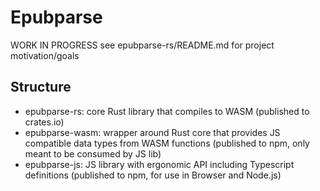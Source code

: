 # Epubparse

WORK IN PROGRESS
see epubparse-rs/README.md for project motivation/goals

## Structure
- epubparse-rs: core Rust library that compiles to WASM
  (published to crates.io)
- epubparse-wasm: wrapper around Rust core that provides
  JS compatible data types from WASM functions
  (published to npm, only meant to be consumed by JS lib)
- epubparse-js: JS library with ergonomic API including
  Typescript definitions
  (published to npm, for use in Browser and Node.js)
